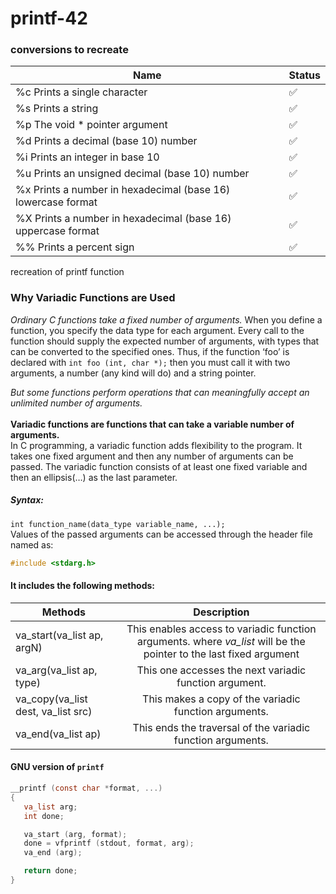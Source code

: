 # printf-42
### conversions to recreate

Name  | Status
------------- | -------------
%c Prints a single character     |  ✅ 
%s Prints a string   |  ✅ 
%p The void * pointer argument |✅ 
%d Prints a decimal (base 10) number|✅ 
%i Prints an integer in base 10| ✅ 
%u Prints an unsigned decimal (base 10) number| ✅ 
%x Prints a number in hexadecimal (base 16) lowercase format| ✅ 
%X Prints a number in hexadecimal (base 16) uppercase format |✅ 
%% Prints a percent sign |  ✅ 
 
recreation of printf function

### Why Variadic Functions are Used
*Ordinary C functions take a fixed number of arguments.* When you define a function, you specify the data type for each argument. Every call to the function should supply the expected number of arguments, with types that can be converted to the specified ones. Thus, if the function ‘foo’ is declared with `int foo (int, char *);` then you must call it with two arguments, a number (any kind will do) and a string pointer.

*But some functions perform operations that can meaningfully accept an unlimited number of arguments.* <br/>
<br />
**Variadic functions are functions that can take a variable number of arguments.** <br />
In C programming, a variadic function adds flexibility to the program. It takes one fixed argument and then any number of arguments can be passed. The variadic function consists of at least one fixed variable and then an ellipsis(…) as the last parameter.

##### Syntax:

`int function_name(data_type variable_name, ...);` <br />
Values of the passed arguments can be accessed through the header file named as:

``` c
#include <stdarg.h>
``` 


#### It includes the following methods: 

| **Methods**  | **Description** |
| ------------- |:-------------:|
| va_start(va_list ap, argN)    | This enables access to variadic function arguments. where *va_list* will be the pointer to the last fixed argument |
| va_arg(va_list ap, type)    | This one accesses the next variadic function argument.|
| va_copy(va_list dest, va_list src)      | This makes a copy of the variadic function arguments.|
| va_end(va_list ap)	     | This ends the traversal of the variadic function arguments.     |
#### GNU version of `printf`
``` c
__printf (const char *format, ...)
{
   va_list arg;
   int done;

   va_start (arg, format);
   done = vfprintf (stdout, format, arg);
   va_end (arg);

   return done;
}
```
